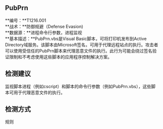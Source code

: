 ## PubPrn  
**编号：**T1216.001  
**战术：**防御规避（Defense Evasion)  
**数据源：**进程命令行参数，进程监视  
**基本描述：**PubPrn.vbs是Visual Basic脚本，可将打印机发布到Active Directory域服务。该脚本由Microsoft签名，可用于代理远程站点的执行。攻击者可以使用受信任的PubPrn脚本来代理恶意文件的执行。此行为可能会绕过签名验证限制和不考虑使用这些脚本的应用程序控制解决方案。  
## 检测建议  
监视脚本进程（例如cscript）和脚本的命令行参数（例如PubPrn.vbs），这些脚本可用于代理恶意文件的执行。  
## 检测方式  
规则